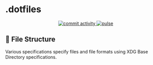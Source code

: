 # .dotfiles

<div align="center">
<a href='https://github.com/claudiolau/.dotfiles/graphs/commit-activity'>
    <img alt='commit activity' src='https://img.shields.io/github/contributors/claudiolau/.dotfiles?style=for-the-badge&logo=starship'/>
</a>
<a href='https://github.com/claudiolau/.dotfiles/pulse'>
    <img alt='pulse'src ='https://img.shields.io/github/commit-activity/w/claudiolau/.dotfiles/main?style=for-the-badge&logo=starship'/>
</a>
</div>

## 📂 File Structure

Various specifications specify files and file formats using XDG Base Directory specifications.
